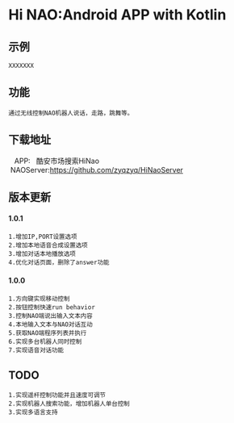 # Hi NAO:Android APP with Kotlin

## 示例
    XXXXXXX

## 功能
    通过无线控制NAO机器人说话，走路，跳舞等。

## 下载地址
    APP:   酷安市场搜索HiNao
    NAOServer:https://github.com/zyqzyq/HiNaoServer
    
## 版本更新
#### 1.0.1
    1.增加IP,PORT设置选项
    2.增加本地语音合成设置选项
    3.增加对话本地播放选项
    4.优化对话页面，删除了answer功能
#### 1.0.0
    1.方向键实现移动控制
    2.按钮控制快速run behavior
    3.控制NAO端说出输入文本内容
    4.本地输入文本与NAO对话互动
    5.获取NAO端程序列表并执行
    6.实现多台机器人同时控制
    7.实现语音对话功能
    
## TODO
    1.实现遥杆控制功能并且速度可调节
    2.实现机器人搜索功能，增加机器人单台控制
    3.实现多语言支持
